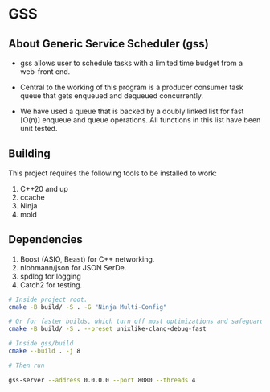 # GSS

## About Generic Service Scheduler (gss)

- gss allows user to schedule tasks with a limited time budget from a web-front end. 

- Central to the working of this program is a producer consumer 
task queue that gets enqueued and dequeued concurrently.

- We have used a queue that is backed by a doubly linked list for fast [O(n)] enqueue and queue operations. All functions in this list have been unit tested.

## Building

This project requires the following tools 
to be installed to work:

1. C++20 and up
2. ccache
3. Ninja
4. mold

## Dependencies
1. Boost (ASIO, Beast) for C++ networking.
2. nlohmann/json for JSON SerDe.
3. spdlog for logging
4. Catch2 for testing.


```bash
# Inside project root.
cmake -B build/ -S . -G "Ninja Multi-Config"

# Or for faster builds, which turn off most optimizations and safeguards.
cmake -B build/ -S . --preset unixlike-clang-debug-fast

# Inside gss/build
cmake --build . -j 8

# Then run

gss-server --address 0.0.0.0 --port 8080 --threads 4
```
